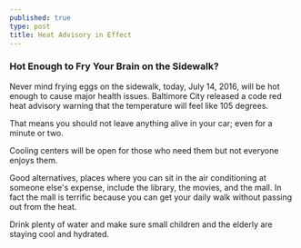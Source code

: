 ```yaml
---
published: true
type: post
title: Heat Advisory in Effect
---
```

### Hot Enough to Fry Your Brain on the Sidewalk?

Never mind frying eggs on the sidewalk,  today, July 14, 2016, will be hot enough to cause major health issues.  Baltimore City released a code red heat advisory warning that the temperature will feel like 105 degrees.

That means you should not leave anything alive in your car; even for a minute or two.

Cooling centers will be open for those who need them but not everyone enjoys them.

Good alternatives, places where you can sit in the air conditioning at someone else's expense,  include the library,  the movies, and the mall. In fact the mall is terrific because you can get your daily walk without passing out from the heat.

Drink plenty of water and make sure small children and the elderly are staying cool and hydrated. 
